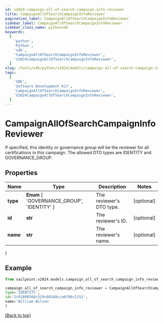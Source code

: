 ```yaml
---
id: v2024-campaign-all-of-search-campaign-info-reviewer
title: CampaignAllOfSearchCampaignInfoReviewer
pagination_label: CampaignAllOfSearchCampaignInfoReviewer
sidebar_label: CampaignAllOfSearchCampaignInfoReviewer
sidebar_class_name: pythonsdk
keywords:
  [
    'python',
    'Python',
    'sdk',
    'CampaignAllOfSearchCampaignInfoReviewer',
    'V2024CampaignAllOfSearchCampaignInfoReviewer',
  ]
slug: /tools/sdk/python/v2024/models/campaign-all-of-search-campaign-info-reviewer
tags:
  [
    'SDK',
    'Software Development Kit',
    'CampaignAllOfSearchCampaignInfoReviewer',
    'V2024CampaignAllOfSearchCampaignInfoReviewer',
  ]
---
```


# CampaignAllOfSearchCampaignInfoReviewer

If specified, this identity or governance group will be the reviewer for all certifications in this campaign. The allowed DTO types are IDENTITY and GOVERNANCE_GROUP.

## Properties

| Name | Type | Description | Notes |
| --- | --- | --- | --- |
| **type** | **Enum** [ 'GOVERNANCE_GROUP', 'IDENTITY' ] | The reviewer's DTO type. | [optional] |
| **id** | **str** | The reviewer's ID. | [optional] |
| **name** | **str** | The reviewer's name. | [optional] |

}

## Example

```python
from sailpoint.v2024.models.campaign_all_of_search_campaign_info_reviewer import CampaignAllOfSearchCampaignInfoReviewer

campaign_all_of_search_campaign_info_reviewer = CampaignAllOfSearchCampaignInfoReviewer(
type='IDENTITY',
id='2c91808568c529c60168cca6f90c1313',
name='William Wilson'
)

```

[[Back to top]](#)
